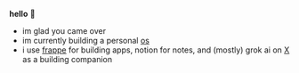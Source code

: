 **hello** 👋

- im glad you came over
- im currently building a personal [os](https://github.com/dawoodjee/os)
- i use [frappe](https://frappeframework.com) for building apps, notion for notes, and (mostly) grok ai on [X](https://twitter.com/ADawoodjee)
as a building companion
<!---
dawoodjee/dawoodjee is a ✨ special ✨ repository because its `README.md` (this file) appears on your GitHub profile.
You can click the Preview link to take a look at your changes.
--->
